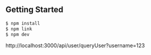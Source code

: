 ## Getting Started

```zsh
$ npm install
$ npm link
$ npm dev
```


http://localhost:3000/api/user/queryUser?username=123